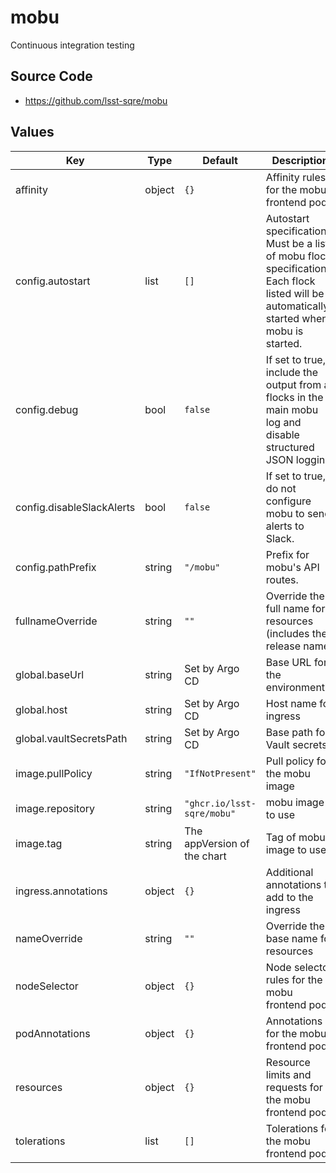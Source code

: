 # mobu

Continuous integration testing

## Source Code

* <https://github.com/lsst-sqre/mobu>

## Values

| Key | Type | Default | Description |
|-----|------|---------|-------------|
| affinity | object | `{}` | Affinity rules for the mobu frontend pod |
| config.autostart | list | `[]` | Autostart specification. Must be a list of mobu flock specifications. Each flock listed will be automatically started when mobu is started. |
| config.debug | bool | `false` | If set to true, include the output from all flocks in the main mobu log and disable structured JSON logging. |
| config.disableSlackAlerts | bool | `false` | If set to true, do not configure mobu to send alerts to Slack. |
| config.pathPrefix | string | `"/mobu"` | Prefix for mobu's API routes. |
| fullnameOverride | string | `""` | Override the full name for resources (includes the release name) |
| global.baseUrl | string | Set by Argo CD | Base URL for the environment |
| global.host | string | Set by Argo CD | Host name for ingress |
| global.vaultSecretsPath | string | Set by Argo CD | Base path for Vault secrets |
| image.pullPolicy | string | `"IfNotPresent"` | Pull policy for the mobu image |
| image.repository | string | `"ghcr.io/lsst-sqre/mobu"` | mobu image to use |
| image.tag | string | The appVersion of the chart | Tag of mobu image to use |
| ingress.annotations | object | `{}` | Additional annotations to add to the ingress |
| nameOverride | string | `""` | Override the base name for resources |
| nodeSelector | object | `{}` | Node selector rules for the mobu frontend pod |
| podAnnotations | object | `{}` | Annotations for the mobu frontend pod |
| resources | object | `{}` | Resource limits and requests for the mobu frontend pod |
| tolerations | list | `[]` | Tolerations for the mobu frontend pod |
